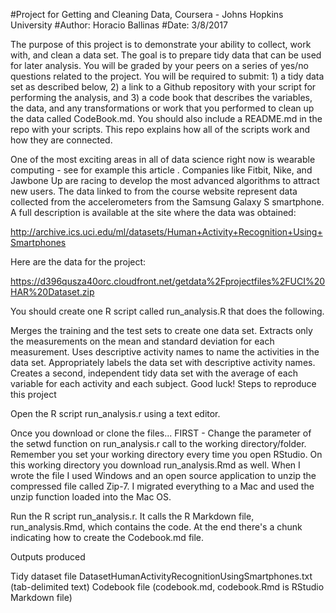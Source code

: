 #Project for Getting and Cleaning Data, Coursera - Johns Hopkins University
#Author: Horacio Ballinas
#Date: 3/8/2017

The purpose of this project is to demonstrate your ability to collect, work with, and clean a data set. The goal is to prepare tidy data that can be used for later analysis. You will be graded by your peers on a series of yes/no questions related to the project. You will be required to submit: 1) a tidy data set as described below, 2) a link to a Github repository with your script for performing the analysis, and 3) a code book that describes the variables, the data, and any transformations or work that you performed to clean up the data called CodeBook.md. You should also include a README.md in the repo with your scripts. This repo explains how all of the scripts work and how they are connected.

One of the most exciting areas in all of data science right now is wearable computing - see for example this article . Companies like Fitbit, Nike, and Jawbone Up are racing to develop the most advanced algorithms to attract new users. The data linked to from the course website represent data collected from the accelerometers from the Samsung Galaxy S smartphone. A full description is available at the site where the data was obtained:

http://archive.ics.uci.edu/ml/datasets/Human+Activity+Recognition+Using+Smartphones

Here are the data for the project:

https://d396qusza40orc.cloudfront.net/getdata%2Fprojectfiles%2FUCI%20HAR%20Dataset.zip

You should create one R script called run_analysis.R that does the following.

Merges the training and the test sets to create one data set.
Extracts only the measurements on the mean and standard deviation for each measurement.
Uses descriptive activity names to name the activities in the data set.
Appropriately labels the data set with descriptive activity names.
Creates a second, independent tidy data set with the average of each variable for each activity and each subject.
Good luck!
Steps to reproduce this project

Open the R script run_analysis.r using a text editor.

Once you download or clone the files...
FIRST - Change the parameter of the setwd function on run_analysis.r call to the working directory/folder.  Remember you set your working directory every time you open RStudio.
On this working directory you download run_analysis.Rmd as well.  When I wrote the file I used Windows and an open source application to 
unzip the compressed file called Zip-7.  I migrated everything to a Mac and used the unzip function loaded into the Mac OS.

Run the R script run_analysis.r. It calls the R Markdown file, run_analysis.Rmd, which contains the code.  At the end there's a chunk indicating how to create the Codebook.md file.

Outputs produced

Tidy dataset file DatasetHumanActivityRecognitionUsingSmartphones.txt (tab-delimited text)
Codebook file (codebook.md, codebook.Rmd is RStudio Markdown file)


